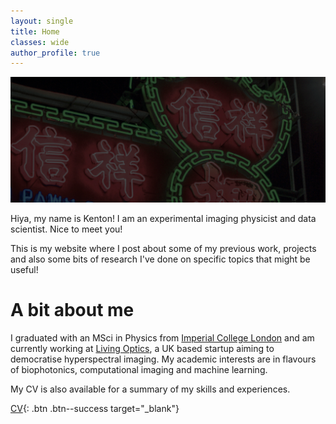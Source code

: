 ```yaml
---
layout: single
title: Home
classes: wide
author_profile: true
---
```


![alt text](/files/neon.jpg "Title")

Hiya, my name is Kenton! I am an experimental imaging physicist and data scientist. Nice to meet you!

This is my website where I post about some of my previous work, projects and also some bits of research I've done on specific topics that might be useful!

# A bit about me

I graduated with an MSci in Physics from [Imperial College London](https://www.imperial.ac.uk/) and am currently working at [Living Optics](https://www.livingoptics.com/), a UK based startup aiming to democratise hyperspectral imaging. My academic interests are in flavours of biophotonics, computational imaging and machine learning.

My CV is also available for a summary of my skills and experiences.

[CV](https://drive.google.com/file/d/1nw0Bx9TCicfTUuiIPozeeRx5rqey9Ola/preview){: .btn .btn--success target="_blank"}
